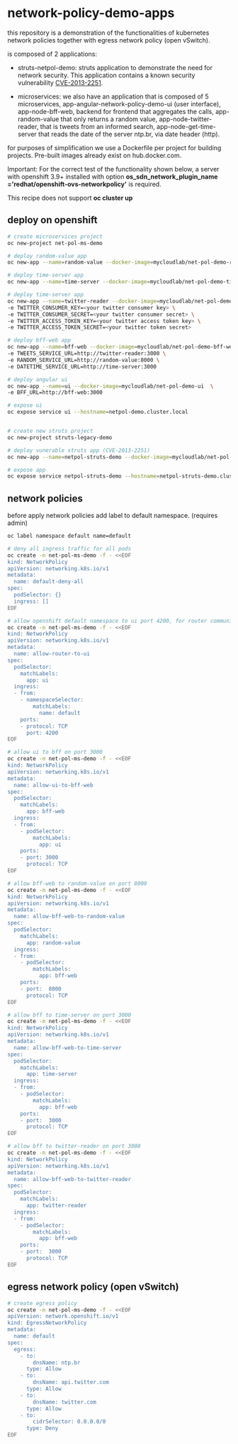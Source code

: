 # network-policy-demo-apps

this repository is a demonstration of the functionalities of kubernetes network policies together with egress network policy (open vSwitch).

is composed of 2 applications:

* struts-netpol-demo: struts application to demonstrate the need for network security. This application contains a known security vulnerability [CVE-2013-2251](http://cvedetails.com/cve/cve-2013-2251).

* microservices: we also have an application that is composed of 5 microservices, app-angular-network-policy-demo-ui (user interface), app-node-bff-web, backend for frontend that aggregates the calls, app-random-value that only returns a random value, app-node-twitter-reader, that is tweets from an informed search, app-node-get-time-server that reads the date of the server ntp.br, via date header (http).

for purposes of simplification we use a Dockerfile per project for building projects. Pre-built images already exist on hub.docker.com.

Important: For the correct test of the functionality shown below, a server with openshift 3.9+ installed with option **os_sdn_network_plugin_name ='redhat/openshift-ovs-networkpolicy'** is required.

This recipe does not support **oc cluster up**

## deploy on openshift

```bash
# create microservices project
oc new-project net-pol-ms-demo

# deploy random-value app
oc new-app --name=random-value --docker-image=mycloudlab/net-pol-demo-random-value

# deploy time-server app
oc new-app --name=time-server --docker-image=mycloudlab/net-pol-demo-time-server

# deploy time-server app
oc new-app --name=twitter-reader --docker-image=mycloudlab/net-pol-demo-twitter-reader \
-e TWITTER_CONSUMER_KEY=<your twitter consumer key> \
-e TWITTER_CONSUMER_SECRET=<your twitter consumer secret> \
-e TWITTER_ACCESS_TOKEN_KEY=<your twitter access token key> \
-e TWITTER_ACCESS_TOKEN_SECRET=<your twitter token secret> 

# deploy bff-web app
oc new-app --name=bff-web --docker-image=mycloudlab/net-pol-demo-bff-web  \
-e TWEETS_SERVICE_URL=http://twitter-reader:3000 \
-e RANDOM_SERVICE_URL=http://random-value:8000 \
-e DATETIME_SERVICE_URL=http://time-server:3000 

# deploy angular ui
oc new-app --name=ui --docker-image=mycloudlab/net-pol-demo-ui  \
-e BFF_URL=http://bff-web:3000 

# expose ui
oc expose service ui --hostname=netpol-demo.cluster.local


# create new struts project
oc new-project struts-legacy-demo

# deploy vunerable struts app (CVE-2013-2251)
oc new-app --name=netpol-struts-demo --docker-image=mycloudlab/net-pol-demo-struts-app

# expose app
oc expose service netpol-struts-demo --hostname=netpol-struts-demo.cluster.local
```


## network policies

before apply network policies add label to default namespace. (requires admin)

```bash
oc label namespace default name=default
```


```bash
# deny all ingress traffic for all pods
oc create -n net-pol-ms-demo -f - <<EOF
kind: NetworkPolicy
apiVersion: networking.k8s.io/v1
metadata:
  name: default-deny-all
spec:
  podSelector: {}
  ingress: []
EOF

# allow openshift default namespace to ui port 4200, for router communication 
oc create -n net-pol-ms-demo -f - <<EOF
kind: NetworkPolicy
apiVersion: networking.k8s.io/v1
metadata:
  name: allow-router-to-ui
spec:
  podSelector:
    matchLabels:
      app: ui
  ingress:
  - from:
    - namespaceSelector:
        matchLabels:
          name: default
    ports:
    - protocol: TCP
      port: 4200
EOF

# allow ui to bff on port 3000
oc create -n net-pol-ms-demo -f - <<EOF
kind: NetworkPolicy
apiVersion: networking.k8s.io/v1
metadata:
  name: allow-ui-to-bff-web
spec:
  podSelector:
    matchLabels:
      app: bff-web
  ingress:
  - from:
    - podSelector: 
        matchLabels:
          app: ui
    ports:
    - port: 3000 
      protocol: TCP
EOF

# allow bff-web to random-value on port 8000
oc create -n net-pol-ms-demo -f - <<EOF
kind: NetworkPolicy
apiVersion: networking.k8s.io/v1
metadata:
  name: allow-bff-web-to-random-value
spec:
  podSelector:
    matchLabels:
      app: random-value
  ingress:
  - from:
    - podSelector: 
        matchLabels:
          app: bff-web
    ports:
    - port:  8000
      protocol: TCP
EOF

# allow bff to time-server on port 3000
oc create -n net-pol-ms-demo -f - <<EOF
kind: NetworkPolicy
apiVersion: networking.k8s.io/v1
metadata:
  name: allow-bff-web-to-time-server
spec:
  podSelector:
    matchLabels:
      app: time-server
  ingress:
  - from:
    - podSelector: 
        matchLabels:
          app: bff-web
    ports:
    - port:  3000
      protocol: TCP
EOF

# allow bff to twitter-reader on port 3000
oc create -n net-pol-ms-demo -f - <<EOF
kind: NetworkPolicy
apiVersion: networking.k8s.io/v1
metadata:
  name: allow-bff-web-to-twitter-reader
spec:
  podSelector:
    matchLabels:
      app: twitter-reader
  ingress:
  - from:
    - podSelector: 
        matchLabels:
          app: bff-web
    ports:
    - port:  3000
      protocol: TCP
EOF
```


## egress network policy (open vSwitch)

```bash
# create egress policy
oc create -n net-pol-ms-demo -f - <<EOF
apiVersion: network.openshift.io/v1
kind: EgressNetworkPolicy
metadata:
  name: default
spec:
  egress:
    - to:
        dnsName: ntp.br
      type: Allow
    - to:
        dnsName: api.twitter.com
      type: Allow
    - to:
        dnsName: twitter.com
      type: Allow
    - to:
        cidrSelector: 0.0.0.0/0
      type: Deny
EOF
```
